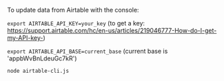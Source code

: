 To update data from Airtable with the console:

`export AIRTABLE_API_KEY=your_key` (to get a key: https://support.airtable.com/hc/en-us/articles/219046777-How-do-I-get-my-API-key-)

`export AIRTABLE_API_BASE=current_base` (current base is 'appbWvBnLdeuGc7kR')
 
`node airtable-cli.js`

